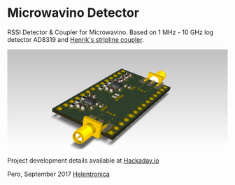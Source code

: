 # Microwavino Detector
RSSI Detector &amp; Coupler for Microwavino. Based on 1 MHz - 10 GHz log detector AD8319 and [Henrik's stripline coupler](http://hforsten.com/cheap-homemade-30-mhz-6-ghz-vector-network-analyzer.html#Directional%Coupler). 

![Detector](https://github.com/PeraZver/Microwavino-Detector/blob/Henriks-coupler/HW/RSSI%20Detector.png)

Project development details available at [Hackaday.io](https://hackaday.io/project/27190-microwavino)

Pero, September 2017
[Helentronica](https://www.helentronica.com)

